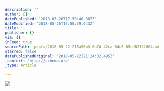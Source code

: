 ```yaml
---
description: ''
author: []
datePublished: '2018-05-26T17:50:40.887Z'
dateModified: '2018-05-26T17:50:39.943Z'
title: ''
publisher: {}
via: {}
inFeed: true
sourcePath: _posts/2018-05-22-218a96b3-0a7d-42ca-8dc6-65ed8212f864.md
starred: false
datePublishedOriginal: '2018-05-22T21:24:32.495Z'
_context: 'http://schema.org'
_type: Article

---
```

![](https://the-grid-user-content.s3-us-west-2.amazonaws.com/904d5f52-d5e5-4097-b8d9-519171afcd5e.jpg)